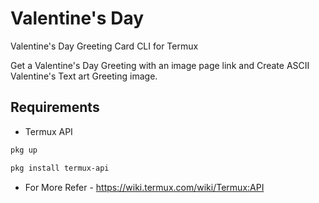 # Valentine's Day  

Valentine's Day Greeting Card CLI for Termux

Get a Valentine's Day Greeting with an image page link and  Create ASCII Valentine's Text art Greeting image.

## Requirements

- Termux API

```sh
pkg up

pkg install termux-api

```

- For More Refer - <https://wiki.termux.com/wiki/Termux:API>
